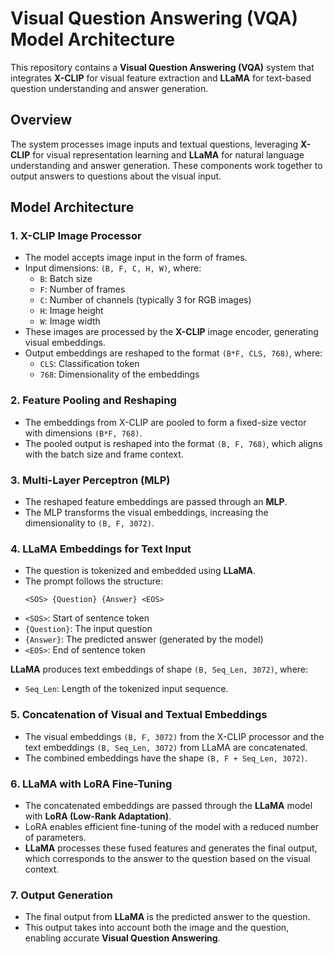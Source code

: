 # Visual Question Answering (VQA) Model Architecture

This repository contains a **Visual Question Answering (VQA)** system that integrates **X-CLIP** for visual feature extraction and **LLaMA** for text-based question understanding and answer generation.

## Overview

The system processes image inputs and textual questions, leveraging **X-CLIP** for visual representation learning and **LLaMA** for natural language understanding and answer generation. These components work together to output answers to questions about the visual input.

## Model Architecture

### 1. X-CLIP Image Processor

- The model accepts image input in the form of frames.
- Input dimensions: `(B, F, C, H, W)`, where:
  - `B`: Batch size
  - `F`: Number of frames
  - `C`: Number of channels (typically 3 for RGB images)
  - `H`: Image height
  - `W`: Image width
- These images are processed by the **X-CLIP** image encoder, generating visual embeddings.
- Output embeddings are reshaped to the format `(B*F, CLS, 768)`, where:
  - `CLS`: Classification token
  - `768`: Dimensionality of the embeddings

### 2. Feature Pooling and Reshaping

- The embeddings from X-CLIP are pooled to form a fixed-size vector with dimensions `(B*F, 768)`.
- The pooled output is reshaped into the format `(B, F, 768)`, which aligns with the batch size and frame context.

### 3. Multi-Layer Perceptron (MLP)

- The reshaped feature embeddings are passed through an **MLP**.
- The MLP transforms the visual embeddings, increasing the dimensionality to `(B, F, 3072)`.

### 4. LLaMA Embeddings for Text Input

- The question is tokenized and embedded using **LLaMA**.
- The prompt follows the structure:
  ```text
  <SOS> {Question} {Answer} <EOS>
- `<SOS>`: Start of sentence token
- `{Question}`: The input question
- `{Answer}`: The predicted answer (generated by the model)
- `<EOS>`: End of sentence token

**LLaMA** produces text embeddings of shape `(B, Seq_Len, 3072)`, where:
- `Seq_Len`: Length of the tokenized input sequence.

### 5. Concatenation of Visual and Textual Embeddings

- The visual embeddings `(B, F, 3072)` from the X-CLIP processor and the text embeddings `(B, Seq_Len, 3072)` from LLaMA are concatenated.
- The combined embeddings have the shape `(B, F + Seq_Len, 3072)`.

### 6. LLaMA with LoRA Fine-Tuning

- The concatenated embeddings are passed through the **LLaMA** model with **LoRA (Low-Rank Adaptation)**.
- LoRA enables efficient fine-tuning of the model with a reduced number of parameters.
- **LLaMA** processes these fused features and generates the final output, which corresponds to the answer to the question based on the visual context.

### 7. Output Generation

- The final output from **LLaMA** is the predicted answer to the question.
- This output takes into account both the image and the question, enabling accurate **Visual Question Answering**.
